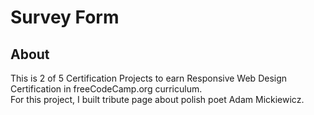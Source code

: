 # Survey Form
## About
This is 2 of 5 Certification Projects to earn Responsive Web Design Certification in freeCodeCamp.org curriculum.\
For this project, I built tribute page about polish poet Adam Mickiewicz.
